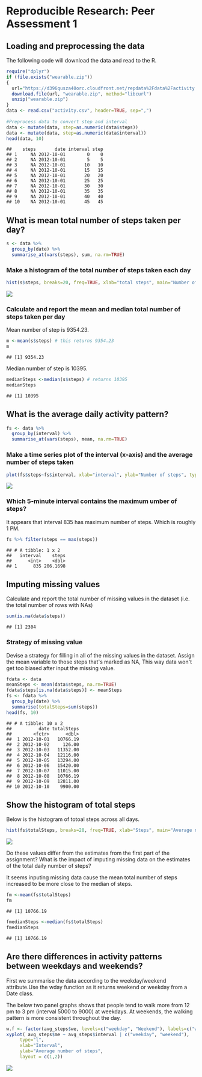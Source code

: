 # Reproducible Research: Peer Assessment 1


## Loading and preprocessing the data
The following code will download the data and read to the R.

```r
require("dplyr")
if (file.exists("wearable.zip"))
{
  url="https://d396qusza40orc.cloudfront.net/repdata%2Fdata%2Factivity.zip"
  download.file(url, "wearable.zip", method="libcurl")
  unzip("wearable.zip")
}
data <- read.csv("activity.csv", header=TRUE, sep=",")
 
#Preprocess data to convert step and interval
data <- mutate(data, step=as.numeric(data$steps))
data <- mutate(data, step=as.numeric(data$interval))
head(data, 10)
```

```
##    steps       date interval step
## 1     NA 2012-10-01        0    0
## 2     NA 2012-10-01        5    5
## 3     NA 2012-10-01       10   10
## 4     NA 2012-10-01       15   15
## 5     NA 2012-10-01       20   20
## 6     NA 2012-10-01       25   25
## 7     NA 2012-10-01       30   30
## 8     NA 2012-10-01       35   35
## 9     NA 2012-10-01       40   40
## 10    NA 2012-10-01       45   45
```

## What is mean total number of steps taken per day?

```r
s <- data %>%
  group_by(date) %>%
  summarise_at(vars(steps), sum, na.rm=TRUE)
```
### Make a histogram of the total number of steps taken each day

```r
hist(s$steps, breaks=20, freq=TRUE, xlab="total steps", main="Number of Steps histogram")
```

![](PA1_files/figure-html/hist-1.png)<!-- -->

### Calculate and report the mean and median total number of steps taken per day
Mean number of step is 9354.23.

```r
m <-mean(s$steps) # this returns 9354.23
m
```

```
## [1] 9354.23
```
Median number of step is 10395.

```r
medianSteps <-median(s$steps) # returns 10395
medianSteps
```

```
## [1] 10395
```
## What is the average daily activity pattern?

```r
fs <- data %>%
  group_by(interval) %>%
  summarise_at(vars(steps), mean, na.rm=TRUE)
```

### Make a time series plot of the interval (x-axis) and the average number of steps taken 


```r
plot(fs$steps~fs$interval, xlab="interval", ylab="Number of steps", type="l")
```

![](PA1_files/figure-html/plot_steps_interval-1.png)<!-- -->

### Which 5-minute interval contains the maximum  umber of steps?

It appears that interval 835 has maximum number of steps. Which is roughly 1 PM.


```r
fs %>% filter(steps == max(steps))
```

```
## # A tibble: 1 x 2
##   interval    steps
##      <int>    <dbl>
## 1      835 206.1698
```

## Imputing missing values
Calculate and report the total number of missing values in the dataset (i.e. the total 
number of rows with NAs)


```r
sum(is.na(data$steps))
```

```
## [1] 2304
```
### Strategy of missing value
Devise a strategy for filling in all of the missing values in the dataset.
Assign the mean variable to those steps that's marked as NA, This way data won't get too biased after input the missing value.


```r
fdata <- data
meanSteps <- mean(data$steps, na.rm=TRUE)
fdata$steps[is.na(data$steps)] <- meanSteps
fs <- fdata %>%
  group_by(date) %>%
  summarise(totalSteps=sum(steps))
head(fs, 10)
```

```
## # A tibble: 10 x 2
##          date totalSteps
##        <fctr>      <dbl>
##  1 2012-10-01   10766.19
##  2 2012-10-02     126.00
##  3 2012-10-03   11352.00
##  4 2012-10-04   12116.00
##  5 2012-10-05   13294.00
##  6 2012-10-06   15420.00
##  7 2012-10-07   11015.00
##  8 2012-10-08   10766.19
##  9 2012-10-09   12811.00
## 10 2012-10-10    9900.00
```
## Show the histogram of total steps
Below is the histogram of totoal steps across all days.


```r
hist(fs$totalSteps, breaks=20, freq=TRUE, xlab="Steps", main="Average number of steps")
```

![](PA1_files/figure-html/histogram_steps-1.png)<!-- -->

Do these values differ from the estimates from the first part of the assignment? What is the impact of imputing missing data on the estimates of the total daily number of steps?

It seems inputing missing data cause the mean total number of steps increased to be more close to the median of steps.


```r
fm <-mean(fs$totalSteps) 
fm
```

```
## [1] 10766.19
```

```r
fmedianSteps <-median(fs$totalSteps)
fmedianSteps
```

```
## [1] 10766.19
```
## Are there differences in activity patterns between weekdays and weekends?
First we summarise the data according to the weekday/weekend attribute.Use the wday function as it returns weekend or weekday from a Date class.



The below two panel graphs shows that people tend to walk more from 12 pm to 3 pm (interval 5000 to 9000) at weekdays. At weekends, the walking pattern is more consistent throughout the day.



```r
w.f <- factor(avg_steps$we, levels=c("weekday", "Weekend"), labels=c("weekday", "weekend"))
xyplot( avg_steps$me ~ avg_steps$interval | c("weekday", "weekend"), 
     type="l", 
     xlab="Interval",
     ylab="Average number of steps",
     layout = c(1,2))
```

![](PA1_files/figure-html/activity_graph-1.png)<!-- -->



